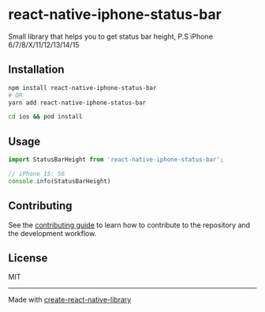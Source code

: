 # react-native-iphone-status-bar

Small library that helps you to get status bar height, P.S iPhone 6/7/8/X/11/12/13/14/15

## Installation

```sh
npm install react-native-iphone-status-bar
# OR
yarn add react-native-iphone-status-bar

cd ios && pod install
```

## Usage

```js
import StatusBarHeight from 'react-native-iphone-status-bar';

// iPhone 15: 56
console.info(StatusBarHeight)
```

## Contributing

See the [contributing guide](CONTRIBUTING.md) to learn how to contribute to the repository and the development workflow.

## License

MIT

---

Made with [create-react-native-library](https://github.com/callstack/react-native-builder-bob)
